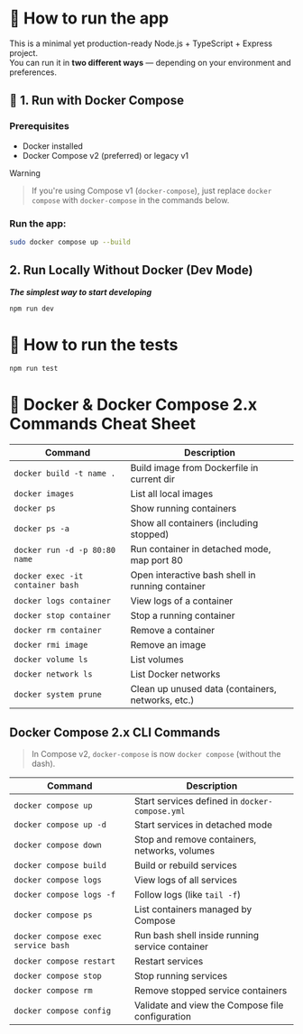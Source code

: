 # 🧠 How to run the app

This is a minimal yet production-ready Node.js + TypeScript + Express project.  
You can run it in **two different ways** — depending on your environment and preferences.

## 🚀 1. Run with Docker Compose

### Prerequisites

- Docker installed
- Docker Compose v2 (preferred) or legacy v1

> [!WARNING]

> If you're using Compose v1 (`docker-compose`), just replace `docker compose` with `docker-compose` in the commands below.

### Run the app:

```bash
sudo docker compose up --build
```

## 2. Run Locally Without Docker (Dev Mode)

**_The simplest way to start developing_**

```bash
npm run dev
```

# 🧪 How to run the tests

```bash
npm run test
```

# 🐳 Docker & Docker Compose 2.x Commands Cheat Sheet

| **Command**                      | **Description**                                   |
| -------------------------------- | ------------------------------------------------- |
| `docker build -t name .`         | Build image from Dockerfile in current dir        |
| `docker images`                  | List all local images                             |
| `docker ps`                      | Show running containers                           |
| `docker ps -a`                   | Show all containers (including stopped)           |
| `docker run -d -p 80:80 name`    | Run container in detached mode, map port 80       |
| `docker exec -it container bash` | Open interactive bash shell in running container  |
| `docker logs container`          | View logs of a container                          |
| `docker stop container`          | Stop a running container                          |
| `docker rm container`            | Remove a container                                |
| `docker rmi image`               | Remove an image                                   |
| `docker volume ls`               | List volumes                                      |
| `docker network ls`              | List Docker networks                              |
| `docker system prune`            | Clean up unused data (containers, networks, etc.) |

## Docker Compose 2.x CLI Commands

> In Compose v2, `docker-compose` is now `docker compose` (without the dash).

| **Command**                        | **Description**                                  |
| ---------------------------------- | ------------------------------------------------ |
| `docker compose up`                | Start services defined in `docker-compose.yml`   |
| `docker compose up -d`             | Start services in detached mode                  |
| `docker compose down`              | Stop and remove containers, networks, volumes    |
| `docker compose build`             | Build or rebuild services                        |
| `docker compose logs`              | View logs of all services                        |
| `docker compose logs -f`           | Follow logs (like `tail -f`)                     |
| `docker compose ps`                | List containers managed by Compose               |
| `docker compose exec service bash` | Run bash shell inside running service container  |
| `docker compose restart`           | Restart services                                 |
| `docker compose stop`              | Stop running services                            |
| `docker compose rm`                | Remove stopped service containers                |
| `docker compose config`            | Validate and view the Compose file configuration |
